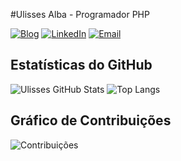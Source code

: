 #Ulisses Alba - Programador PHP 

[![Blog](https://img.shields.io/badge/Blog-AlbaWeb.com.br-blue)](https://albaweb.com.br)
[![LinkedIn](https://img.shields.io/badge/LinkedIn-Connect-blue)](https://www.linkedin.com/in/ulisses-alba/)
[![Email](https://img.shields.io/badge/Email-ulisses.alba.dev%40gmail.com-red)](mailto:ulisses.alba.dev@gmail.com)


## Estatísticas do GitHub

![Ulisses GitHub Stats](https://github-readme-stats.vercel.app/api?username=UlissesAlba&show_icons=true&theme=radical) ![Top Langs](https://github-readme-stats.vercel.app/api/top-langs/?username=UlissesAlba&layout=compact&theme=radical)

## Gráfico de Contribuições
![Contribuições](https://github-readme-streak-stats.herokuapp.com/?user=UlissesAlba&theme=radical&hide_border=true)

